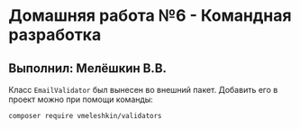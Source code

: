 # Домашняя работа №6 -  Командная разработка

## Выполнил: Мелёшкин В.В.

Класс `EmailValidator` был вынесен во внешний пакет. Добавить его в проект можно при
помощи команды:

`composer require vmeleshkin/validators`